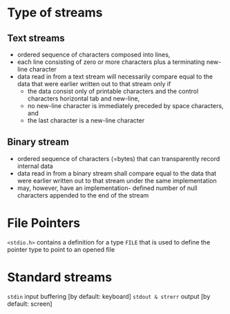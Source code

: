 # Type of streams
## Text streams
- ordered sequence of characters composed into lines,
- each line consisting of zero or more characters plus a terminating new-line character
- data read in from a text stream will necessarily compare equal to the data that were earlier written out to that stream only if
	- the data consist only of printable characters and the control characters horizontal tab and new-line,
	- no new-line character is immediately preceded by space characters, and
	-  the last character is a new-line character
## Binary stream
- ordered sequence of characters (=bytes) that can transparently record internal data
- data read in from a binary stream shall compare equal to the data that were earlier written out to that stream under the same implementation
- may, however, have an implementation- defined number of null characters appended to the end of the stream

# File Pointers
`<stdio.h>` contains a definition for a type `FILE` that is used to define the pointer type to point to an opened file

# Standard streams
`stdin` input buffering [by default: keyboard]
`stdout & strerr` output [by default: screen]
